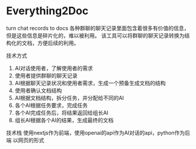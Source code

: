 # Everything2Doc
turn chat records to docs
各种群聊的聊天记录里面包含着很多有价值的信息，但是这些信息是碎片化的，难以被利用。
该工具可以将群聊的聊天记录转换为结构化的文档，方便后续的利用。

技术方式
1. AI对话使用者，了解使用者的需求
2. 使用者提供群聊的聊天记录
3. AI根据聊天记录状况和使用者需求，生成一个预备生成文档的结构
4. 使用者确认文档结构
5. AI根据文档结构，拆分任务，并分配给不同的AI
6. 各个AI根据任务要求，完成任务
7. 各个AI完成任务后，将结果返回给组长AI
8. 组长AI根据各个AI的结果，生成最终的文档

技术栈
使用nextjs作为前端，使用openai的api作为AI对话的api，python作为后端
以网页的形式
